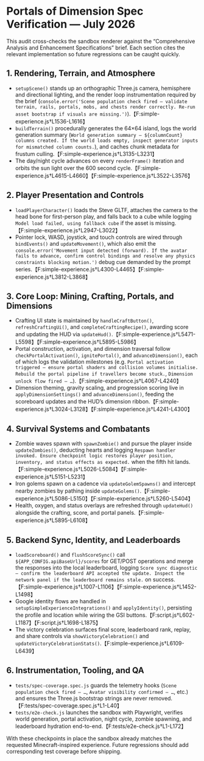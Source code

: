 # Portals of Dimension Spec Verification — July 2026

This audit cross-checks the sandbox renderer against the “Comprehensive Analysis
and Enhancement Specifications” brief. Each section cites the relevant
implementation so future regressions can be caught quickly.

## 1. Rendering, Terrain, and Atmosphere
- `setupScene()` stands up an orthographic Three.js camera, hemisphere and
  directional lighting, and the render loop instrumentation required by the
  brief (`console.error('Scene population check fired — validate terrain, rails, portals, mobs, and chests render correctly. Re-run asset bootstrap if visuals are missing.')`).【F:simple-experience.js†L1536-L1616】
- `buildTerrain()` procedurally generates the 64×64 island, logs the world
  generation summary (`World generation summary — ${columnCount} columns created. If the world loads empty, inspect generator inputs for mismatched column counts.`), and caches chunk metadata for frustum
  culling.【F:simple-experience.js†L3135-L3231】
- The day/night cycle advances on every `renderFrame()` iteration and orbits the
  sun light over the 600 second cycle.【F:simple-experience.js†L4615-L4660】【F:simple-experience.js†L3522-L3576】

## 2. Player Presentation and Controls
- `loadPlayerCharacter()` loads the Steve GLTF, attaches the camera to the head
  bone for first-person play, and falls back to a cube while logging
  `Model load failed, using fallback cube` if the asset is missing.【F:simple-experience.js†L2947-L3022】
- Pointer lock, WASD, joystick, and touch controls are wired through
  `bindEvents()` and `updateMovement()`, which also emit the
  `console.error('Movement input detected (forward). If the avatar fails to advance, confirm control bindings and resolve any physics constraints blocking motion.')` debug cue demanded by the prompt series.【F:simple-experience.js†L4300-L4465】【F:simple-experience.js†L3812-L3868】

## 3. Core Loop: Mining, Crafting, Portals, and Dimensions
- Crafting UI state is maintained by `handleCraftButton()`, `refreshCraftingUi()`,
  and `completeCraftingRecipe()`, awarding score and updating the HUD via
  `updateHud()`.【F:simple-experience.js†L5471-L5598】【F:simple-experience.js†L5895-L5986】
- Portal construction, activation, and dimension traversal follow
  `checkPortalActivation()`, `ignitePortal()`, and `advanceDimension()`, each of
  which logs the validation milestones (e.g. `Portal activation triggered — ensure portal shaders and collision volumes initialise. Rebuild the portal pipeline if travellers become stuck.`, `Dimension unlock flow fired — …`).【F:simple-experience.js†L4067-L4240】
- Dimension theming, gravity scaling, and progression scoring live in
  `applyDimensionSettings()` and `advanceDimension()`, feeding the scoreboard
  updates and the HUD’s dimension ribbon.【F:simple-experience.js†L3024-L3128】【F:simple-experience.js†L4241-L4300】

## 4. Survival Systems and Combatants
- Zombie waves spawn with `spawnZombie()` and pursue the player inside
  `updateZombies()`, deducting hearts and logging `Respawn handler invoked. Ensure checkpoint logic restores player position, inventory, and status effects as expected.` when the
  fifth hit lands.【F:simple-experience.js†L5026-L5084】【F:simple-experience.js†L5151-L5231】
- Iron golems spawn on a cadence via `updateGolemSpawns()` and intercept nearby
  zombies by pathing inside `updateGolems()`.【F:simple-experience.js†L5086-L5150】【F:simple-experience.js†L5260-L5404】
- Health, oxygen, and status overlays are refreshed through
  `updateHud()` alongside the crafting, score, and portal panels.【F:simple-experience.js†L5895-L6108】

## 5. Backend Sync, Identity, and Leaderboards
- `loadScoreboard()` and `flushScoreSync()` call
  `${APP_CONFIG.apiBaseUrl}/scores` for GET/POST operations and merge the
  responses into the local leaderboard, logging `Score sync diagnostic — confirm the leaderboard API accepted the update. Inspect the network panel if the leaderboard remains stale.` on success.【F:simple-experience.js†L1007-L1106】【F:simple-experience.js†L1452-L1498】
- Google identity flows are handled in `setupSimpleExperienceIntegrations()` and
  `applyIdentity()`, persisting the profile and location while wiring the GSI
  buttons.【F:script.js†L602-L1187】【F:script.js†L1698-L1875】
- The victory celebration surfaces final score, leaderboard rank, replay, and
  share controls via `showVictoryCelebration()` and
  `updateVictoryCelebrationStats()`.【F:simple-experience.js†L6109-L6439】

## 6. Instrumentation, Tooling, and QA
- `tests/spec-coverage.spec.js` guards the telemetry hooks (`Scene population check fired — …`,
  `Avatar visibility confirmed — …`, etc.) and ensures the Three.js bootstrap strings are
  never removed.【F:tests/spec-coverage.spec.js†L1-L40】
- `tests/e2e-check.js` launches the sandbox with Playwright, verifies world
  generation, portal activation, night cycle, zombie spawning, and leaderboard
  hydration end-to-end.【F:tests/e2e-check.js†L1-L172】

With these checkpoints in place the sandbox already matches the requested
Minecraft-inspired experience. Future regressions should add corresponding test
coverage before shipping.
